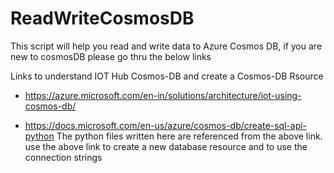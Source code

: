 # ReadWriteCosmosDB
This script will help you read and write data to Azure Cosmos DB, if you are new to cosmosDB please go thru the below links

Links to understand IOT Hub Cosmos-DB and create a Cosmos-DB Rsource

- https://azure.microsoft.com/en-in/solutions/architecture/iot-using-cosmos-db/

- https://docs.microsoft.com/en-us/azure/cosmos-db/create-sql-api-python
  The python files written here are referenced from the above link. use the above link to create a new database resource and to use the     connection strings
